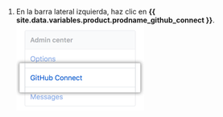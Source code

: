1. En la barra lateral izquierda, haz clic en **{{ site.data.variables.product.prodname_github_connect }}**. ![Pestaña GitHub Connect en la barra lateral de parámetros de la cuenta de empresa](/assets/images/enterprise/business-accounts/settings-github-connect-tab.png)
